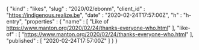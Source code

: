 {
  "kind" : "likes",
  "slug" : "2020/02/ebonm",
  "client_id" : "https://indigenous.realize.be",
  "date" : "2020-02-24T17:57:00Z",
  "h" : "h-entry",
  "properties" : {
    "name" : [ "Like of https://www.manton.org/2020/02/24/thanks-everyone-who.html" ],
    "like-of" : [ "https://www.manton.org/2020/02/24/thanks-everyone-who.html" ],
    "published" : [ "2020-02-24T17:57:00Z" ]
  }
}
